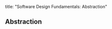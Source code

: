 <frontmatter>
title: "Software Design Fundamentals: Abstraction"
</frontmatter>

<link rel="stylesheet" href="{{baseUrl}}/css/textbook.css">

<div class="website-content">

## Abstraction

<div id="main">

<include src="what/embed.md" />

</div>

</div>
